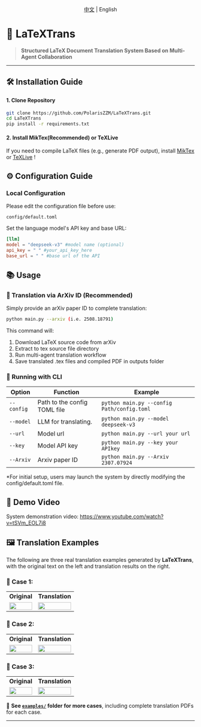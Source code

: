 <div align="center">

 [中文](README_CH.md) | English 

</div>

# 🚀 LaTeXTrans

> **Structured LaTeX Document Translation System Based on Multi-Agent Collaboration**

---


## 🛠️ Installation Guide

#### 1. Clone Repository

```bash
git clone https://github.com/PolarisZZM/LaTeXTrans.git
cd LaTeXTrans
pip install -r requirements.txt
```

#### 2. Install MikTex(Recommended) or TeXLive

If you need to compile LaTeX files (e.g., generate PDF output), install [MikTex](https://miktex.org/download) or [TeXLive](https://www.tug.org/texlive/) !


## ⚙️ Configuration Guide

### Local Configuration

Please edit the configuration file before use:

```arduino
config/default.toml
```

Set the language model's API key and base URL:

```toml
[llm]
model = "deepseek-v3" #model name (optional)
api_key = " " #your_api_key_here
base_url = " " #base url of the API
```


## 📚 Usage

### 🔹 Translation via ArXiv ID (Recommended)

Simply provide an arXiv paper ID to complete translation:

```bash
python main.py --arxiv (i.e. 2508.18791)
```

This command will:

1. Download LaTeX source code from arXiv
2. Extract to tex source file directory
3. Run multi-agent translation workflow
4. Save translated .tex files and compiled PDF in outputs folder


### 🔹 Running with CLI

| Option                | Function                                                                                                      | Example                                        |
| --------------------- | ------------------------------------------------------------------------------------------------------------- | ---------------------------------------------- |
| `--config`            | Path to the config TOML file                        | `python main.py --config Path/config.toml`                                    |
| `--model`             | LLM for translating.                                | `python main.py --model deepseek-v3`                      |
| `--url`               | Model url                                           | `python main.py --url your url`                    |
| `--key`               | Model API key                                       | `python main.py --key your APIkey`                    |
| `--Arxiv`             | Arxiv paper ID                                      | `python main.py --Arxiv 2307.07924`                  |


*For initial setup, users may launch the system by directly modifying the config/default.toml file.


## 💬 Demo Video

System demonstration video: https://www.youtube.com/watch?v=tSVm_EOL7i8

## 🖼️ Translation Examples

The following are three real translation examples generated by **LaTeXTrans**, with the original text on the left and translation results on the right.

### 📄 Case 1:

<table>
  <tr>
    <td align="center"><b>Original</b></td>
    <td align="center"><b>Translation</b></td>
  </tr>
  <tr>
    <td><img src="examples/case1src.png" width="100%"></td>
    <td><img src="examples/case1ch.png" width="100%"></td>
  </tr>
</table>

### 📄 Case 2:

<table>
  <tr>
    <td align="center"><b>Original</b></td>
    <td align="center"><b>Translation</b></td>
  </tr>
  <tr>
    <td><img src="examples/case2src.png" width="100%"></td>
    <td><img src="examples/case2ch.png" width="100%"></td>
  </tr>
</table>

### 📄 Case 3:

<table>
  <tr>
    <td align="center"><b>Original</b></td>
    <td align="center"><b>Translation</b></td>
  </tr>
  <tr>
    <td><img src="examples/case3src.png" width="100%"></td>
    <td><img src="examples/case3ch.png" width="100%"></td>
  </tr>
</table>

📂 **See [`examples/`](examples/) folder for more cases**, including complete translation PDFs for each case.

---
